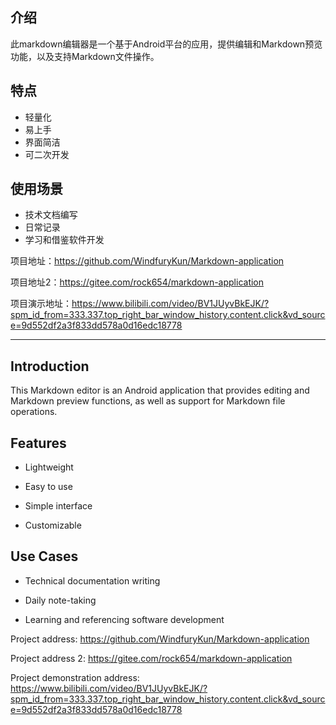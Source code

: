 ## 介绍

此markdown编辑器是一个基于Android平台的应用，提供编辑和Markdown预览功能，以及支持Markdown文件操作。

## 特点

- 轻量化
- 易上手
- 界面简洁
- 可二次开发
  
## 使用场景

- 技术文档编写
- 日常记录
- 学习和借鉴软件开发

项目地址：https://github.com/WindfuryKun/Markdown-application

项目地址2：https://gitee.com/rock654/markdown-application

项目演示地址：https://www.bilibili.com/video/BV1JUyvBkEJK/?spm_id_from=333.337.top_right_bar_window_history.content.click&vd_source=9d552df2a3f833dd578a0d16edc18778

---

## Introduction

This Markdown editor is an Android application that provides editing and Markdown preview functions, as well as support for Markdown file operations.

## Features

- Lightweight
- Easy to use

- Simple interface

- Customizable

## Use Cases

- Technical documentation writing

- Daily note-taking

- Learning and referencing software development

Project address: https://github.com/WindfuryKun/Markdown-application

Project address 2: https://gitee.com/rock654/markdown-application

Project demonstration address: https://www.bilibili.com/video/BV1JUyvBkEJK/?spm_id_from=333.337.top_right_bar_window_history.content.click&vd_source=9d552df2a3f833dd578a0d16edc18778